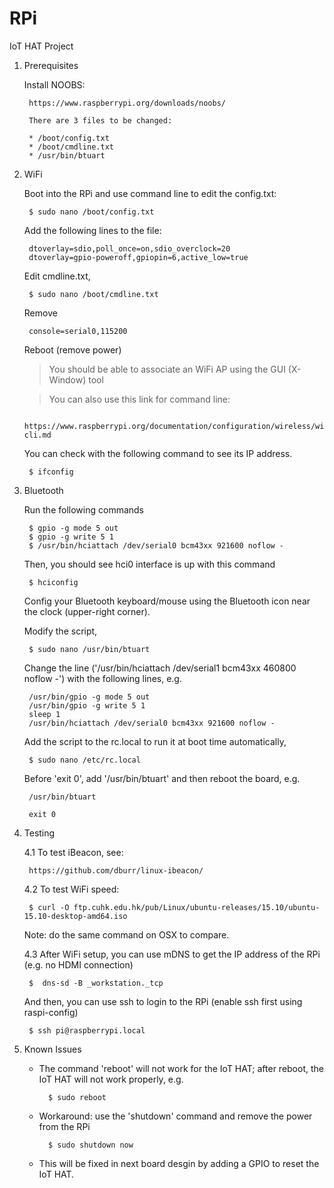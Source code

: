 # RPi


IoT HAT Project


1. Prerequisites

	Install NOOBS:

		https://www.raspberrypi.org/downloads/noobs/

        There are 3 files to be changed:
	
		* /boot/config.txt
		* /boot/cmdline.txt
		* /usr/bin/btuart
		
2. WiFi

	Boot into the RPi and use command line to edit the config.txt:

		$ sudo nano /boot/config.txt

	Add the following lines to the file:

		dtoverlay=sdio,poll_once=on,sdio_overclock=20
		dtoverlay=gpio-poweroff,gpiopin=6,active_low=true

	Edit cmdline.txt,
	
		$ sudo nano /boot/cmdline.txt

	Remove
  
		console=serial0,115200

	Reboot (remove power)
	
	> You should be able to associate an WiFi AP using the GUI (X-Window) tool

	> You can also use this link for command line:
	
		https://www.raspberrypi.org/documentation/configuration/wireless/wireless-cli.md
	
	You can check with the following command to see its IP address.

		$ ifconfig


3. Bluetooth

	Run the following commands
	
		$ gpio -g mode 5 out
		$ gpio -g write 5 1
		$ /usr/bin/hciattach /dev/serial0 bcm43xx 921600 noflow -		

	Then, you should see hci0 interface is up with this command
  
		$ hciconfig
		
	Config your Bluetooth keyboard/mouse using the Bluetooth icon near the clock (upper-right corner).
	
	Modify the script,
	
		$ sudo nano /usr/bin/btuart
		
	Change the line ('/usr/bin/hciattach /dev/serial1 bcm43xx 460800 noflow -') with the following lines, e.g.
	
		/usr/bin/gpio -g mode 5 out
		/usr/bin/gpio -g write 5 1
		sleep 1
		/usr/bin/hciattach /dev/serial0 bcm43xx 921600 noflow -

	Add the script to the rc.local to run it at boot time automatically,
	
		$ sudo nano /etc/rc.local
	
	Before 'exit 0', add '/usr/bin/btuart' and then reboot the board, e.g.
	
		/usr/bin/btuart
		
		exit 0
	
4. Testing

	4.1 To test iBeacon, see:
  
    	https://github.com/dburr/linux-ibeacon/
  
	4.2 To test WiFi speed:

		$ curl -O ftp.cuhk.edu.hk/pub/Linux/ubuntu-releases/15.10/ubuntu-15.10-desktop-amd64.iso

	Note: do the same command on OSX to compare.
    
	4.3 After WiFi setup, you can use mDNS to get the IP address of the RPi (e.g. no HDMI connection)
  
		$  dns-sd -B _workstation._tcp
    
	And then, you can use ssh to login to the RPi (enable ssh first using raspi-config)
    
		$ ssh pi@raspberrypi.local
		
5. Known Issues

	* The command 'reboot' will not work for the IoT HAT; after reboot, the IoT HAT will not work properly, e.g.
	
			$ sudo reboot  

	* Workaround: use the 'shutdown' command and remove the power from the RPi
	
			$ sudo shutdown now
			
	* This will be fixed in next board desgin by adding a GPIO to reset the IoT HAT.
	
